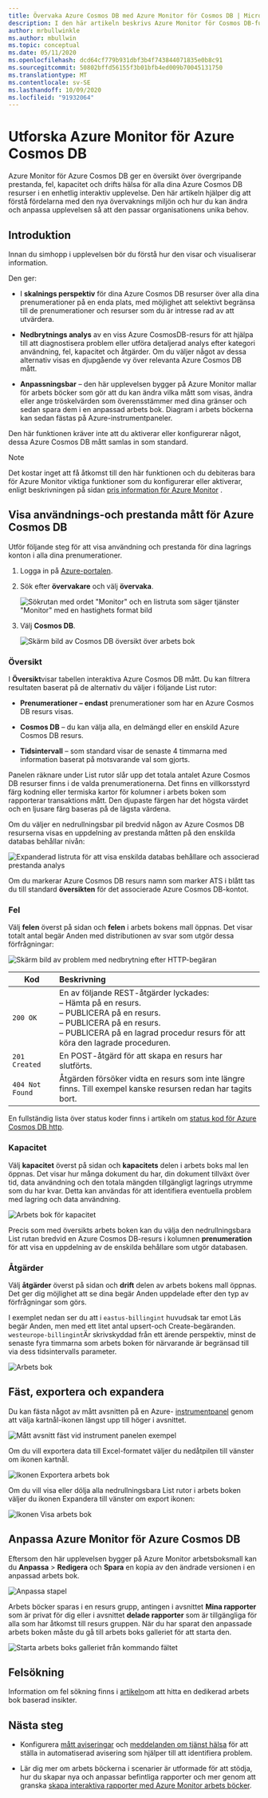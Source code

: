 ```yaml
---
title: Övervaka Azure Cosmos DB med Azure Monitor för Cosmos DB | Microsoft Docs
description: I den här artikeln beskrivs Azure Monitor för Cosmos DB-funktionen som ger Cosmos DB ägare en snabb förståelse för prestanda-och användnings problem med sina CosmosDB-konton.
author: mrbullwinkle
ms.author: mbullwin
ms.topic: conceptual
ms.date: 05/11/2020
ms.openlocfilehash: dcd64cf779b931dbf3b4f743844071835e0b8c91
ms.sourcegitcommit: 50802bffd56155f3b01bfb4ed009b70045131750
ms.translationtype: MT
ms.contentlocale: sv-SE
ms.lasthandoff: 10/09/2020
ms.locfileid: "91932064"
---
```

# <a name="explore-azure-monitor-for-azure-cosmos-db"></a>Utforska Azure Monitor för Azure Cosmos DB

Azure Monitor för Azure Cosmos DB ger en översikt över övergripande prestanda, fel, kapacitet och drifts hälsa för alla dina Azure Cosmos DB resurser i en enhetlig interaktiv upplevelse. Den här artikeln hjälper dig att förstå fördelarna med den nya övervaknings miljön och hur du kan ändra och anpassa upplevelsen så att den passar organisationens unika behov.   

## <a name="introduction"></a>Introduktion

Innan du simhopp i upplevelsen bör du förstå hur den visar och visualiserar information. 

Den ger:

* I **skalnings perspektiv** för dina Azure Cosmos DB resurser över alla dina prenumerationer på en enda plats, med möjlighet att selektivt begränsa till de prenumerationer och resurser som du är intresse rad av att utvärdera.

* **Nedbrytnings analys** av en viss Azure CosmosDB-resurs för att hjälpa till att diagnostisera problem eller utföra detaljerad analys efter kategori användning, fel, kapacitet och åtgärder. Om du väljer något av dessa alternativ visas en djupgående vy över relevanta Azure Cosmos DB mått.  

* **Anpassningsbar** – den här upplevelsen bygger på Azure Monitor mallar för arbets böcker som gör att du kan ändra vilka mått som visas, ändra eller ange tröskelvärden som överensstämmer med dina gränser och sedan spara dem i en anpassad arbets bok. Diagram i arbets böckerna kan sedan fästas på Azure-instrumentpaneler.  

Den här funktionen kräver inte att du aktiverar eller konfigurerar något, dessa Azure Cosmos DB mått samlas in som standard.

>[!NOTE]
>Det kostar inget att få åtkomst till den här funktionen och du debiteras bara för Azure Monitor viktiga funktioner som du konfigurerar eller aktiverar, enligt beskrivningen på sidan [pris information för Azure Monitor](https://azure.microsoft.com/pricing/details/monitor/) .

## <a name="view-utilization-and-performance-metrics-for-azure-cosmos-db"></a>Visa användnings-och prestanda mått för Azure Cosmos DB

Utför följande steg för att visa användning och prestanda för dina lagrings konton i alla dina prenumerationer.

1. Logga in på [Azure-portalen](https://portal.azure.com).

2. Sök efter **övervakare** och välj **övervaka**.

    ![Sökrutan med ordet "Monitor" och en listruta som säger tjänster "Monitor" med en hastighets format bild](./media/cosmosdb-insights-overview/search-monitor.png)

3. Välj **Cosmos DB**.

    ![Skärm bild av Cosmos DB översikt över arbets bok](./media/cosmosdb-insights-overview/cosmos-db.png)

### <a name="overview"></a>Översikt

I **Översikt**visar tabellen interaktiva Azure Cosmos DB mått. Du kan filtrera resultaten baserat på de alternativ du väljer i följande List rutor:

* **Prenumerationer – endast** prenumerationer som har en Azure Cosmos DB resurs visas.  

* **Cosmos DB** – du kan välja alla, en delmängd eller en enskild Azure Cosmos DB resurs.

* **Tidsintervall** – som standard visar de senaste 4 timmarna med information baserat på motsvarande val som gjorts.

Panelen räknare under List rutor slår upp det totala antalet Azure Cosmos DB resurser finns i de valda prenumerationerna. Det finns en villkorsstyrd färg kodning eller termiska kartor för kolumner i arbets boken som rapporterar transaktions mått. Den djupaste färgen har det högsta värdet och en ljusare färg baseras på de lägsta värdena. 

Om du väljer en nedrullningsbar pil bredvid någon av Azure Cosmos DB resurserna visas en uppdelning av prestanda måtten på den enskilda databas behållar nivån:

![Expanderad listruta för att visa enskilda databas behållare och associerad prestanda analys](./media/cosmosdb-insights-overview/container-view.png)

Om du markerar Azure Cosmos DB resurs namn som marker ATS i blått tas du till standard **översikten** för det associerade Azure Cosmos DB-kontot. 

### <a name="failures"></a>Fel

Välj **felen** överst på sidan och **felen** i arbets bokens mall öppnas. Det visar totalt antal begär Anden med distributionen av svar som utgör dessa förfrågningar:

![Skärm bild av problem med nedbrytning efter HTTP-begäran](./media/cosmosdb-insights-overview/failures.png)

| Kod      |  Beskrivning       | 
|-----------|:--------------------|
| `200 OK`  | En av följande REST-åtgärder lyckades: </br>– Hämta på en resurs. </br> – PUBLICERA på en resurs. </br> – PUBLICERA på en resurs. </br> – PUBLICERA på en lagrad procedur resurs för att köra den lagrade proceduren.|
| `201 Created` | En POST-åtgärd för att skapa en resurs har slutförts. |
| `404 Not Found` | Åtgärden försöker vidta en resurs som inte längre finns. Till exempel kanske resursen redan har tagits bort. |

En fullständig lista över status koder finns i artikeln om [status kod för Azure Cosmos DB http](/rest/api/cosmos-db/http-status-codes-for-cosmosdb).

### <a name="capacity"></a>Kapacitet

Välj **kapacitet** överst på sidan och **kapacitets** delen i arbets boks mal len öppnas. Det visar hur många dokument du har, din dokument tillväxt över tid, data användning och den totala mängden tillgängligt lagrings utrymme som du har kvar.  Detta kan användas för att identifiera eventuella problem med lagring och data användning.

![Arbets bok för kapacitet](./media/cosmosdb-insights-overview/capacity.png) 

Precis som med översikts arbets boken kan du välja den nedrullningsbara List rutan bredvid en Azure Cosmos DB-resurs i kolumnen **prenumeration** för att visa en uppdelning av de enskilda behållare som utgör databasen.

### <a name="operations"></a>Åtgärder 

Välj **åtgärder** överst på sidan och **drift** delen av arbets bokens mall öppnas. Det ger dig möjlighet att se dina begär Anden uppdelade efter den typ av förfrågningar som görs. 

I exemplet nedan ser du att i `eastus-billingint` huvudsak tar emot Läs begär Anden, men med ett litet antal upsert-och Create-begäranden. `westeurope-billingint`Är skrivskyddad från ett ärende perspektiv, minst de senaste fyra timmarna som arbets boken för närvarande är begränsad till via dess tidsintervalls parameter.

![Arbets bok](./media/cosmosdb-insights-overview/operation.png) 

## <a name="pin-export-and-expand"></a>Fäst, exportera och expandera

Du kan fästa något av mått avsnitten på en Azure- [instrumentpanel](../../azure-portal/azure-portal-dashboards.md) genom att välja kartnål-ikonen längst upp till höger i avsnittet.

![Mått avsnitt fäst vid instrument panelen exempel](./media/cosmosdb-insights-overview/pin.png)

Om du vill exportera data till Excel-formatet väljer du nedåtpilen till vänster om ikonen kartnål.

![Ikonen Exportera arbets bok](./media/cosmosdb-insights-overview/export.png)

Om du vill visa eller dölja alla nedrullningsbara List rutor i arbets boken väljer du ikonen Expandera till vänster om export ikonen:

![Ikonen Visa arbets bok](./media/cosmosdb-insights-overview/expand.png)

## <a name="customize-azure-monitor-for-azure-cosmos-db"></a>Anpassa Azure Monitor för Azure Cosmos DB

Eftersom den här upplevelsen bygger på Azure Monitor arbetsboksmall kan du **Anpassa**  >  **Redigera** och **Spara** en kopia av den ändrade versionen i en anpassad arbets bok. 

![Anpassa stapel](./media/cosmosdb-insights-overview/customize.png)

Arbets böcker sparas i en resurs grupp, antingen i avsnittet **Mina rapporter** som är privat för dig eller i avsnittet **delade rapporter** som är tillgängliga för alla som har åtkomst till resurs gruppen. När du har sparat den anpassade arbets boken måste du gå till arbets boks galleriet för att starta den.

![Starta arbets boks galleriet från kommando fältet](./media/cosmosdb-insights-overview/gallery.png)

## <a name="troubleshooting"></a>Felsökning

Information om fel sökning finns i [artikeln](troubleshoot-workbooks.md)om att hitta en dedikerad arbets bok baserad insikter.

## <a name="next-steps"></a>Nästa steg

* Konfigurera [mått aviseringar](../platform/alerts-metric.md) och [meddelanden om tjänst hälsa](../../service-health/alerts-activity-log-service-notifications-portal.md) för att ställa in automatiserad avisering som hjälper till att identifiera problem.

* Lär dig mer om arbets böckerna i scenarier är utformade för att stödja, hur du skapar nya och anpassar befintliga rapporter och mer genom att granska [skapa interaktiva rapporter med Azure Monitor arbets böcker](../platform/workbooks-overview.md).
